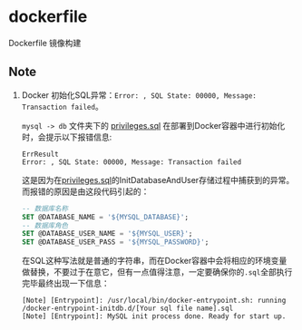 # dockerfile
Dockerfile 镜像构建

## Note 

1. Docker 初始化SQL异常：`Error: , SQL State: 00000, Message: Transaction failed`。

    `mysql -> db` 文件夹下的 [privileges.sql](mysql%2Fdb%2Fprivileges.sql) 在部署到Docker容器中进行初始化时，会提示以下报错信息:
    ```shell
    ErrResult
    Error: , SQL State: 00000, Message: Transaction failed
    ```
    这是因为在[privileges.sql](mysql%2Fdb%2Fprivileges.sql)的InitDatabaseAndUser存储过程中捕获到的异常。
    而报错的原因是由这段代码引起的：
    ```sql
    -- 数据库名称
    SET @DATABASE_NAME = '${MYSQL_DATABASE}';
    -- 数据库角色
    SET @DATABASE_USER_NAME = '${MYSQL_USER}';
    SET @DATABASE_USER_PASS = '${MYSQL_PASSWORD}';
    ```
    在SQL这种写法就是普通的字符串，而在Docker容器中会将相应的环境变量做替换，不要过于在意它，但有一点值得注意，一定要确保你的`.sql`全部执行完毕最终出现一下信息：
    ```shell
    [Note] [Entrypoint]: /usr/local/bin/docker-entrypoint.sh: running /docker-entrypoint-initdb.d/[Your sql file name].sql
    [Note] [Entrypoint]: MySQL init process done. Ready for start up.
    ```
